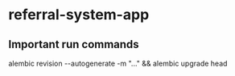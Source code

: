 # referral-system-app

## Important run commands
alembic revision --autogenerate -m "..." && alembic upgrade head

